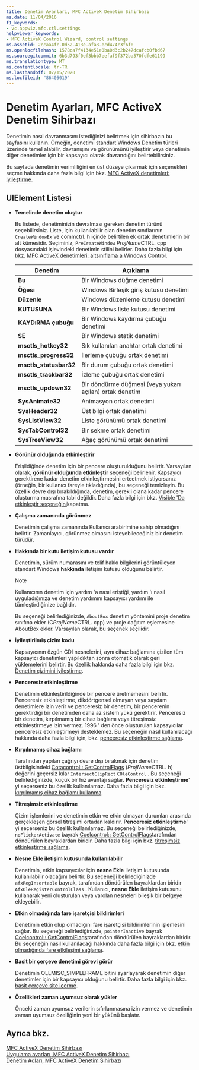 ```yaml
---
title: Denetim Ayarları, MFC ActiveX Denetim Sihirbazı
ms.date: 11/04/2016
f1_keywords:
- vc.appwiz.mfc.ctl.settings
helpviewer_keywords:
- MFC ActiveX Control Wizard, control settings
ms.assetid: 2ccaa4fc-0d52-413e-afa3-ecd474c3f6f0
ms.openlocfilehash: 1578ca7f4134e51e0ba0d3c2b247dcafcb0fbd67
ms.sourcegitcommit: 6b3d793f0ef3bbb7eefaf9f372ba570fdfe61199
ms.translationtype: MT
ms.contentlocale: tr-TR
ms.lasthandoff: 07/15/2020
ms.locfileid: "86405019"
---
```

# <a name="control-settings-mfc-activex-control-wizard"></a>Denetim Ayarları, MFC ActiveX Denetim Sihirbazı

Denetimin nasıl davranmasını istediğinizi belirtmek için sihirbazın bu sayfasını kullanın. Örneğin, denetimi standart Windows Denetim türleri üzerinde temel alabilir, davranışını ve görünümünü iyileştirir veya denetimin diğer denetimler için bir kapsayıcı olarak davrandığını belirtebilirsiniz.

Bu sayfada denetimin verimliliğini en üst düzeye çıkarmak için seçenekleri seçme hakkında daha fazla bilgi için bkz. [MFC ActiveX denetimleri: iyileştirme](../../mfc/mfc-activex-controls-optimization.md).

## <a name="uielement-list"></a>UIElement Listesi

- **Temelinde denetim oluştur**

   Bu listede, denetiminizin devralması gereken denetim türünü seçebilirsiniz. Liste, için kullanılabilir olan denetim sınıflarının `CreateWindowEx` ve commctrl. h içinde belirtilen ek ortak denetimlerin bir alt kümesidir. Seçiminiz, `PreCreateWindow` *ProjName*CTRL. cpp dosyasındaki işlevindeki denetimin stilini belirler. Daha fazla bilgi için bkz. [MFC ActiveX denetimleri: altsınıflama a Windows Control](../../mfc/mfc-activex-controls-subclassing-a-windows-control.md).

   |Denetim|Açıklama|
   |-------------|-----------------|
   |**Bu**|Bir Windows düğme denetimi|
   |**Öğesı**|Windows Birleşik giriş kutusu denetimi|
   |**Düzenle**|Windows düzenleme kutusu denetimi|
   |**KUTUSUNA**|Bir Windows liste kutusu denetimi|
   |**KAYDıRMA çubuğu**|Bir Windows kaydırma çubuğu denetimi|
   |**SE**|Bir Windows statik denetimi|
   |**msctls_hotkey32**|Sık kullanılan anahtar ortak denetimi|
   |**msctls_progress32**|İlerleme çubuğu ortak denetimi|
   |**msctls_statusbar32**|Bir durum çubuğu ortak denetimi|
   |**msctls_trackbar32**|İzleme çubuğu ortak denetimi|
   |**msctls_updown32**|Bir döndürme düğmesi (veya yukarı açılan) ortak denetim|
   |**SysAnimate32**|Animasyon ortak denetimi|
   |**SysHeader32**|Üst bilgi ortak denetimi|
   |**SysListView32**|Liste görünümü ortak denetimi|
   |**SysTabControl32**|Bir sekme ortak denetimi|
   |**SysTreeView32**|Ağaç görünümü ortak denetimi|

- **Görünür olduğunda etkinleştirir**

   Erişildiğinde denetim için bir pencere oluşturulduğunu belirtir. Varsayılan olarak, **görünür olduğunda etkinleştir** seçeneği belirlenir. Kapsayıcı gerektirene kadar denetim etkinleştirmesini erteetmek istiyorsanız (örneğin, bir kullanıcı fareyle tıkladığında), bu seçeneği temizleyin. Bu özellik devre dışı bırakıldığında, denetim, gerekli olana kadar pencere oluşturma masrafına tabi değildir. Daha fazla bilgi için bkz. [Visible 'Da etkinleştir seçeneğini](../../mfc/turning-off-the-activate-when-visible-option.md)kapatma.

- **Çalışma zamanında görünmez**

   Denetimin çalışma zamanında Kullanıcı arabirimine sahip olmadığını belirtir. Zamanlayıcı, görünmez olmasını isteyebileceğiniz bir denetim türüdür.

- **Hakkında bir kutu iletişim kutusu vardır**

   Denetimin, sürüm numarasını ve telif hakkı bilgilerini görüntüleyen standart Windows **hakkında** iletişim kutusu olduğunu belirtir.

   > [!NOTE]
   > Kullanıcının denetim için yardım 'a nasıl eriştiği, yardım 'ı nasıl uyguladığınıza ve denetim yardımını kapsayıcı yardımı ile tümleştirdiğinize bağlıdır.

   Bu seçeneği belirlediğinizde, `AboutBox` denetim yöntemini proje denetim sınıfına ekler (C*ProjName*CTRL. cpp) ve proje dağıtım eşlemesine AboutBox ekler. Varsayılan olarak, bu seçenek seçilidir.

- **İyileştirilmiş çizim kodu**

   Kapsayıcının özgün GDI nesnelerini, aynı cihaz bağlamına çizilen tüm kapsayıcı denetimleri yapıldıktan sonra otomatik olarak geri yüklemelerini belirtir. Bu özellik hakkında daha fazla bilgi için bkz. [Denetim çizimini iyileştirme](../../mfc/optimizing-control-drawing.md).

- **Penceresiz etkinleştirme**

   Denetimin etkinleştirildiğinde bir pencere üretmemesini belirtir. Penceresiz etkinleştirme, dikdörtgensel olmayan veya saydam denetimlere izin verir ve penceresiz bir denetim, bir pencerenin gerektirdiği bir denetimden daha az sistem yükü gerektirir. Penceresiz bir denetim, kırpılmamış bir cihaz bağlamı veya titreşimsiz etkinleştirmeye izin vermez. 1996 ' den önce oluşturulan kapsayıcılar penceresiz etkinleştirmeyi desteklemez. Bu seçeneğin nasıl kullanılacağı hakkında daha fazla bilgi için, bkz. [penceresiz etkinleştirme sağlama](../../mfc/providing-windowless-activation.md).

- **Kırpılmamış cihaz bağlamı**

   Tarafından yapılan çağrıyı devre dışı bırakmak için denetim üstbilgisindeki [Cotacontrol:: GetControlFlags](../../mfc/reference/colecontrol-class.md#getcontrolflags) (*ProjName*CTRL. h) değerini geçersiz kılar `IntersectClipRect` `COleControl` . Bu seçeneği belirlediğinizde, küçük bir hız avantajı sağlar. **Penceresiz etkinleştirme**' yi seçerseniz bu özellik kullanılamaz. Daha fazla bilgi için bkz. [kırpılmamış cihaz bağlamı kullanma](../../mfc/using-an-unclipped-device-context.md).

- **Titreşimsiz etkinleştirme**

   Çizim işlemlerini ve denetimin etkin ve etkin olmayan durumları arasında gerçekleşen görsel titreşimi ortadan kaldırır. **Penceresiz etkinleştirme**' yi seçerseniz bu özellik kullanılamaz. Bu seçeneği belirlediğinizde, `noFlickerActivate` bayrak [Coelcontrol:: GetControlFlags](../../mfc/reference/colecontrol-class.md#getcontrolflags)tarafından döndürülen bayraklardan biridir. Daha fazla bilgi için bkz. [titreşimsiz etkinleştirme sağlama](../../mfc/providing-flicker-free-activation.md).

- **Nesne Ekle iletişim kutusunda kullanılabilir**

   Denetimin, etkin kapsayıcılar için **nesne Ekle** iletişim kutusunda kullanılabilir olacağını belirtir. Bu seçeneği belirlediğinizde `afxRegInsertable` bayrak, tarafından döndürülen bayraklardan biridir `AfxOleRegisterControlClass` . Kullanıcı, **nesne Ekle** iletişim kutusunu kullanarak yeni oluşturulan veya varolan nesneleri bileşik bir belgeye ekleyebilir.

- **Etkin olmadığında fare işaretçisi bildirimleri**

   Denetimin etkin olup olmadığını fare işaretçisi bildirimlerinin işlemesini sağlar. Bu seçeneği belirlediğinizde, `pointerInactive` bayrak [Coelcontrol:: GetControlFlags](../../mfc/reference/colecontrol-class.md#getcontrolflags)tarafından döndürülen bayraklardan biridir. Bu seçeneğin nasıl kullanılacağı hakkında daha fazla bilgi için bkz. [etkin olmadığında fare etkileşimi sağlama](../../mfc/providing-mouse-interaction-while-inactive.md).

- **Basit bir çerçeve denetimi görevi görür**

   Denetimin OLEMISC_SIMPLEFRAME bitini ayarlayarak denetimin diğer denetimler için bir kapsayıcı olduğunu belirtir. Daha fazla bilgi için bkz. [basit çerçeve site içerme](/windows/win32/com/simple-frame-site-containment).

- **Özellikleri zaman uyumsuz olarak yükler**

   Önceki zaman uyumsuz verilerin sıfırlanmasına izin vermez ve denetimin zaman uyumsuz özelliğinin yeni bir yükünü başlatır.

## <a name="see-also"></a>Ayrıca bkz.

[MFC ActiveX Denetim Sihirbazı](../../mfc/reference/mfc-activex-control-wizard.md)<br/>
[Uygulama ayarları, MFC ActiveX Denetim Sihirbazı](../../mfc/reference/application-settings-mfc-activex-control-wizard.md)<br/>
[Denetim Adları, MFC ActiveX Denetim Sihirbazı](../../mfc/reference/control-names-mfc-activex-control-wizard.md)
